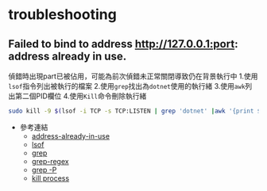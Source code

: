# troubleshooting

## Failed to bind to address http://127.0.0.1:port: address already in use.

偵錯時出現part已被佔用，可能為前次偵錯未正常關閉導致仍在背景執行中
1.使用`lsof`指令列出被執行的檔案
2.使用`grep`找出為`dotnet`使用的執行緒
3.使用`awk`列出第二個PID欄位
4.使用`Kill`命令刪除執行緒

````bash
sudo kill -9 $(lsof -i TCP -s TCP:LISTEN | grep 'dotnet' |awk '{print $2}')
````

- 參考連結
  - [address-already-in-use](https://lifesaver.codes/answer/port-localhost-5000-not-released-causing-error-system-io-ioexception-failed-to-bind-to-address-http-127-0-0-1-5000-address-already-in-use-948)
  - [lsof](https://dotblogs.com.tw/ghoseliang/2015/01/21/148217)
  - [grep](https://ubuntuqa.com/zh-tw/article/9133.html)
  - [grep-regex](https://www.digitalocean.com/community/tutorials/using-grep-regular-expressions-to-search-for-text-patterns-in-linux)
  - [grep -P](https://blog.longwin.com.tw/2018/11/linux-grep-regex-match-keyword-2018/)
  - [kill process](https://www.cyberciti.biz/faq/kill-process-in-linux-or-terminate-a-process-in-unix-or-linux-systems/)